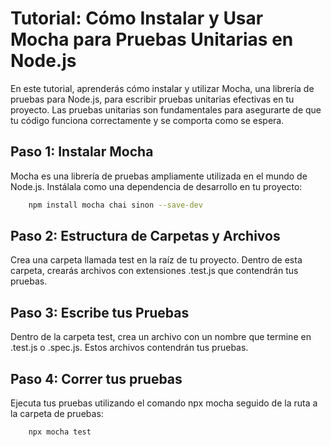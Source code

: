 # Tutorial: Cómo Instalar y Usar Mocha para Pruebas Unitarias en Node.js

En este tutorial, aprenderás cómo instalar y utilizar Mocha, una librería de pruebas para Node.js, para escribir pruebas unitarias efectivas en tu proyecto. Las pruebas unitarias son fundamentales para asegurarte de que tu código funciona correctamente y se comporta como se espera.

## Paso 1:  Instalar Mocha

Mocha es una librería de pruebas ampliamente utilizada en el mundo de Node.js. Instálala como una dependencia de desarrollo en tu proyecto:

```sh
    npm install mocha chai sinon --save-dev
```

## Paso 2: Estructura de Carpetas y Archivos
Crea una carpeta llamada test en la raíz de tu proyecto. Dentro de esta carpeta, crearás archivos con extensiones .test.js que contendrán tus pruebas.


## Paso 3: Escribe tus Pruebas
Dentro de la carpeta test, crea un archivo con un nombre que termine en .test.js o .spec.js. Estos archivos contendrán tus pruebas.


## Paso 4: Correr tus pruebas 
Ejecuta tus pruebas utilizando el comando npx mocha seguido de la ruta a la carpeta de pruebas:

```sh
    npx mocha test
```